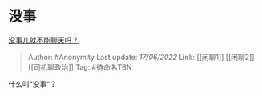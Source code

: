 # 没事
[没事儿就不能聊天吗？](https://www.zhihu.com/question/490296560/answer/2527258580)

> Author: #Anonymity
> Last update: *17/06/2022*
> Link: [[闲聊1]] [[闲聊2]] [[司机聊政治]]
> Tag: #待命名TBN

什么叫“没事”？
